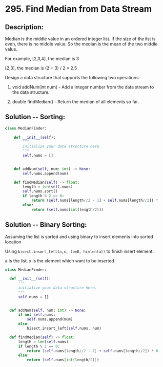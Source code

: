 # 295. Find Median from Data Stream
## Description:
Median is the middle value in an ordered integer list. If the size of the list is even, there is no middle value. So the median is the mean of the two middle value.

For example,
[2,3,4], the median is 3

[2,3], the median is (2 + 3) / 2 = 2.5

Design a data structure that supports the following two operations:

  1. void addNum(int num) - Add a integer number from the data stream to the data structure.
  
  2. double findMedian() - Return the median of all elements so far.
  
  
## Solution -- Sorting:
```python
class MedianFinder:
    
    def __init__(self):
        """
        initialize your data structure here.
        """
        self.nums = []
        

    def addNum(self, num: int) -> None:
        self.nums.append(num)

    def findMedian(self) -> float:
        length = len(self.nums)
        self.nums.sort()
        if length % 2 == 0:
            return (self.nums[length//2 - 1] + self.nums[length//2]) * 0.5
        else:
            return (self.nums[int(length/2)])
```


## Solution -- Binary Sorting:
  Assuming the list is sorted and using binary to insert elements into sorted location
  
  Using ```bisect.insort_left(a,x, lo=0, hi=len(a))``` to finish insert element.
  
  a is the list, x is the element which want to be inserted.
  
  ```python
  class MedianFinder:
    
    def __init__(self):
        """
        initialize your data structure here.
        """
        self.nums = []
        

    def addNum(self, num: int) -> None:
        if not self.nums:
            self.nums.append(num)
        else:
            bisect.insort_left(self.nums, num)

    def findMedian(self) -> float:
        length = len(self.nums)
        if length % 2 == 0:
            return (self.nums[length//2 - 1] + self.nums[length//2]) * 0.5
        else:
            return (self.nums[int(length/2)])
  ```
